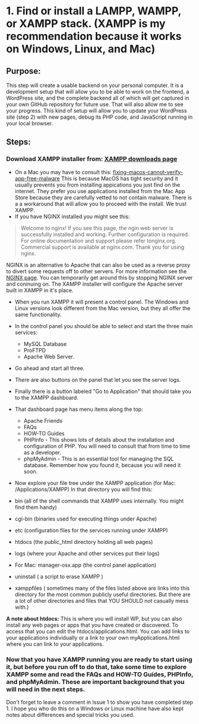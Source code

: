 # 1. Find or install a LAMPP, WAMPP, or XAMPP stack. (XAMPP is my recommendation because it works on Windows, Linux, and Mac)

## Purpose: 
This step will create a usable backend on your personal computer. It is a development setup that will allow you to be able to work on the frontend, a WordPress site, and the complete backend all of which will get captured in your own GitHub repository for future use. That will also allow me to see your progress.
This kind of setup will allow you to update your WordPress site (step 2) with new pages, debug its PHP code, and JavaScript running in your local browser.

## Steps:

### Download XAMPP installer from: [XAMPP downloads page](https://sourceforge.net/projects/xampp/)

* On a Mac you may have to consult this: 
[fixing-macos-cannot-verify-app-free-malware](https://www.macobserver.com/tips/how-to/fixing-macos-cannot-verify-app-free-malware/)
This is because MacOS has tight security and it usually prevents you from installing appications you just find on the internet.  They prefer you use applications installed from the Mac App Store because they are carefully vetted to not contain malware.  There is a a workaround that will allow you to proceed with the install.  We trust XAMPP.
* If you have NGINX installed you might see this: 

> Welcome to nginx!
If you see this page, the ngin web server is successfully installed and working. Further configuration is required.
For online documentation and support please refer tonginx.org.
Commercial support is available at nginx.com.
Thank you for using nginx.

NGINX is an alternative to Apache that can also be used as a reverse proxy to divert some requests off to other servers.  For more information see the [NGINX page](https://nginx.org).  You can temporarily get around this by stopping NGINX server and coninuing on.  The XAMPP installer will configure the Apache server built in XAMPP in it's place. 

* When you run XAMPP it will present a control panel.  The Windows and Linux versions look different from the Mac version, but they all offer the same functionality. 
* In the control panel you should be able to select and start the three main services:
	- MySQL Database
 	- ProFTPD
 	- Apache Web Server.
* Go ahead and start all three. 
* There are also buttons on the panel that let you see the server logs.
* Finally there is a button labeled "Go to Application" that should take you to the XAMPP dashboard. 
* That dashboard page has menu items along the top:
	- Apache Friends
	- FAQs
	- HOW-TO Guides
	- PHPInfo - This shows lots of details about the installation and configuration of PHP.  You will need to consult that from time to time as a developer. 
	- phpMyAdmin - This is an essential tool for managing the SQL database. Remember how you found it, because you will need it soon.

* Now explore your file tree under the XAMPP application (for Mac: /Applications/XAMPP) In that directory you will find this: 
 * bin (all of the shell commands that XAMPP uses internally. You might find them handy)
 * cgi-bin (binaries used for executing things under Apache)
 * etc (configuration files for the services running under XAMPP)
 * htdocs (the public_html directory holding all web pages)
 * logs (where your Apache and other services put their logs)
 * For Mac: manager-osx.app (the control panel application) 
 * uninstall ( a script to erase XAMPP ) 
 * xamppfiles ( sometimes many of the files listed above are links into this directory for the most common publicly useful directories.  But there are a lot of other directories and files that YOU SHOULD not casually mess with.)
	
**A note about htdocs:** This is where you will install WP, but you can also install any web pages or apps that you have created or discovered.  To access that you can edit the htdocs/applications.html.  You can add links to your applications individually or a link to your own myApplications.html where you can link to your applications.

### Now that you have XAMPP running you are ready to start using it, but before you run off to do that, take some time to explore XAMPP some and read the FAQs and HOW-TO Guides, PHPInfo, and phpMyAdmin.  These are important background that you will need in the next steps.

Don't forget to leave a comment in Issue 1 to show you have completed step 1.
I hope you who do this on a Windows or Linux machine have also kept notes about differences and special tricks you used.   

